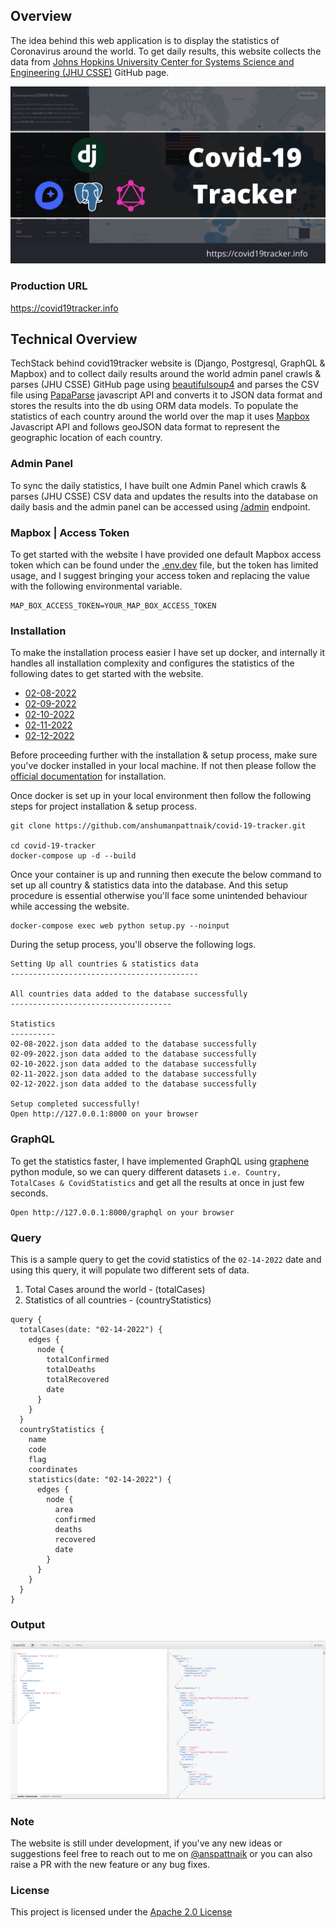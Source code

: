 ## Overview

The idea behind this web application is to display the statistics of Coronavirus around the world. To get daily results, this website collects 
the data from [Johns Hopkins University Center for Systems Science and Engineering (JHU CSSE)](https://github.com/CSSEGISandData/COVID-19/tree/master/csse_covid_19_data/csse_covid_19_daily_reports) GitHub page.

<img src="screenshot/Thumbnail.png" alt="COVID-19 Tracker">

### Production URL

<a href="https://covid19tracker.info/" target="_blank">
https://covid19tracker.info
</a>

## Technical Overview

TechStack behind covid19tracker website is (Django, Postgresql, GraphQL & Mapbox) and to collect daily results around the world admin panel crawls & 
parses (JHU CSSE) GitHub page using [beautifulsoup4](https://pypi.org/project/beautifulsoup4/) and parses the CSV file using 
[PapaParse](https://www.papaparse.com/) javascript API and converts it to JSON data format and stores the results into the db using ORM data models. 
To populate the statistics of each country around the world over the map it uses [Mapbox](https://www.mapbox.com/) Javascript API and follows geoJSON data 
format to represent the geographic location of each country.  

### Admin Panel

To sync the daily statistics, I have built one Admin Panel which crawls & parses (JHU CSSE) CSV data and updates the results into the database on 
daily basis and the admin panel can be accessed using [/admin](http://127.0.0.1:8000/admin) endpoint.

### Mapbox | Access Token

To get started with the website I have provided one default Mapbox access token which can be found under the [.env.dev](https://github.com/anshumanpattnaik/covid-19-tracker/blob/main/.env.dev#L11) file, but the token has limited 
usage, and I suggest bringing your access token and replacing the value with the following environmental variable.

``````````````````````````````````````````````````
MAP_BOX_ACCESS_TOKEN=YOUR_MAP_BOX_ACCESS_TOKEN
``````````````````````````````````````````````````

### Installation

To make the installation process easier I have set up docker, and internally it handles all installation complexity and configures the statistics of 
the following dates to get started with the website.

- [02-08-2022](data/02-08-2022.json)
- [02-09-2022](data/02-09-2022.json)
- [02-10-2022](data/02-10-2022.json)
- [02-11-2022](data/02-11-2022.json)
- [02-12-2022](data/02-12-2022.json)

Before proceeding further with the installation & setup process, make sure you've docker installed in your local machine. If not then please follow the 
[official documentation](https://docs.docker.com/engine/install/) for installation. 

Once docker is set up in your local environment then follow the following steps for project installation & setup process.

``````````````````````````````````````````````````````````````````
git clone https://github.com/anshumanpattnaik/covid-19-tracker.git

cd covid-19-tracker
docker-compose up -d --build 
``````````````````````````````````````````````````````````````````

Once your container is up and running then execute the below command to set up all country & statistics data into the database. 
And this setup procedure is essential otherwise you'll face some unintended behaviour while accessing the website.


``````````````````````````````````````````````````````````````````
docker-compose exec web python setup.py --noinput
``````````````````````````````````````````````````````````````````

During the setup process, you'll observe the following logs.

``````````````````````````````````````````````````````````````````
Setting Up all countries & statistics data
------------------------------------------

All countries data added to the database successfully
------------------------------------

Statistics
----------
02-08-2022.json data added to the database successfully
02-09-2022.json data added to the database successfully
02-10-2022.json data added to the database successfully
02-11-2022.json data added to the database successfully
02-12-2022.json data added to the database successfully

Setup completed successfully!
Open http://127.0.0.1:8000 on your browser

``````````````````````````````````````````````````````````````````

### GraphQL

To get the statistics faster, I have implemented GraphQL using [graphene](https://pypi.org/project/graphene/) python module, so we can query different datasets `i.e. Country, TotalCases & CovidStatistics` and get all the results at once in just few seconds.

``````````````````````````````````````````````````
Open http://127.0.0.1:8000/graphql on your browser 
``````````````````````````````````````````````````

### Query

This is a sample query to get the covid statistics of the `02-14-2022` date and using this query, it will populate two different sets of data.

1. Total Cases around the world - (totalCases)
2. Statistics of all countries - (countryStatistics)

````````````````````````````````````````````````````
query {
  totalCases(date: "02-14-2022") {
    edges {
      node {
        totalConfirmed
        totalDeaths
        totalRecovered
        date
      }
    }
  }
  countryStatistics {
    name
    code
    flag
    coordinates
    statistics(date: "02-14-2022") {
      edges {
        node {
          area
          confirmed
          deaths
          recovered
          date
        }
      }
    }
  }
}
````````````````````````````````````````````````````
### Output

<img src="screenshot/graphql.png" alt="GraphQL Result">

### Note
The website is still under development, if you've any new ideas or suggestions feel free to reach out to me on 
[@anspattnaik](https://twitter.com/anspattnaik) or you can also raise a PR with the new feature or any bug fixes.

### License
This project is licensed under the [Apache 2.0 License](LICENSE)